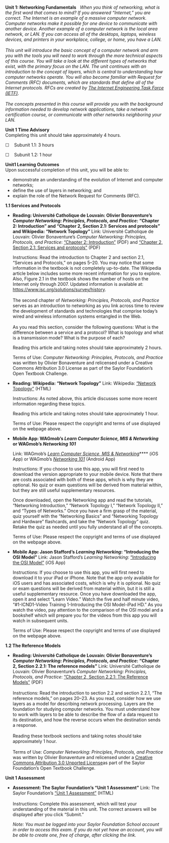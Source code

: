 **Unit 1: Networking Fundamentals** <span id="1"></span> 
*When you think of networking, what is the first word that comes to
mind? If you answered “Internet,” you are correct. The Internet is an
example of a massive computer network. Computer networks make it
possible for one device to communicate with another device. Another
example of a computer network is the local area network, or LAN. If you
can access all of the desktops, laptops, wireless devices, and printers
in your workplace, college, or home, you have a LAN.*  
    
 *This unit will introduce the basic concept of a computer network and
arm you with the tools you will need to work through the more technical
aspects of this course. You will take a look at the different types of
networks that exist, with the primary focus on the LAN. The unit
continues with an introduction to the concept of layers, which is
central to understanding how computer networks operate. You will also
become familiar with Request for Comments (RFC) documents, which are
standards that define all of the Internet protocols. RFCs are created
by* [*The Internet Engineering Task Force
(IETF)*](http://www.ietf.org/)*.*  
    
 *The concepts presented in this course will provide you with the
background information needed to develop network applications, take a
network certification course, or communicate with other networks
neighboring your LAN.*

**Unit 1 Time Advisory**  
Completing this unit should take approximately 4 hours.  
  
 ☐    Subunit 1.1: 3 hours  
  
 ☐    Subunit 1.2: 1 hour

**Unit1 Learning Outcomes**  
Upon successful completion of this unit, you will be able to:
-   demonstrate an understanding of the evolution of Internet and
    computer networks;
-   define the use of layers in networking; and
-   explain the role of the Network Request for Comments (RFC).

**1.1 Services and Protocols** <span id="1.1"></span> 
-   **Reading: Université Catholique de Louvain: Olivier Bonaventure’s
    *Computer Networking: Principles, Protocols, and Practice*: “Chapter
    2: Introduction” and “Chapter 2, Section 2.1: Services and
    protocols” and Wikipedia: “Network Topology”**
    Link: Université Catholique de Louvain: Olivier Bonaventure’s
    *Computer Networking: Principles, Protocols, and Practice*:
    [“Chapter 2:
    Introduction”](http://www.saylor.org/site/wp-content/uploads/2012/02/Computer-Networking-Principles-Bonaventure-1-30-31-OTC1.pdf) (PDF)
    and [“Chapter 2, Section 2.1: Services and
    protocols”](http://www.saylor.org/site/wp-content/uploads/2012/02/Computer-Networking-Principles-Bonaventure-1-30-31-OTC1.pdf) (PDF)  
      
     Instructions: Read the introduction to Chapter 2 and section 2.1,
    “Services and Protocols,” on pages 5–20. You may notice that some
    information in the textbook is not completely up-to-date. The
    Wikipedia article below includes some more recent information for
    you to explore. Also, Figure 2.1 in the textbook shows the number of
    hosts on the Internet only through 2007. Updated information is
    available at: <https://www.isc.org/solutions/survey/history>.  
        
     The second chapter of *Networking: Principles, Protocols, and
    Practice* serves as an introduction to networking as you link across
    time to review the development of standards and technologies that
    comprise today’s wired and wireless information systems entangled in
    the Web.  
        
     As you read this section, consider the following questions: What is
    the difference between a service and a protocol? What is topology
    and what is a transmission mode? What is the purpose of each?  
      
     Reading this article and taking notes should take approximately 2
    hours.   
      
     Terms of Use: *Computer Networking: Principles, Protocols, and
    Practice* was written by Olivier Bonaventure and relicensed under a
    Creative Commons Attribution 3.0 License as part of the Saylor
    Foundation’s Open Textbook Challenge.

-   **Reading: Wikipedia: “Network Topology”**
    Link: Wikipedia: [“Network
    Topology”](http://resources.saylor.org.s3.amazonaws.com/CS/CS402/CS402-1.1-NetworkTopology-BY-SA_files/CS402-1.1-NetworkTopology-BY-SA.html) (HTML)  
      
     Instructions: As noted above, this article discusses some more
    recent information regarding these topics.  
      
     Reading this article and taking notes should take approximately 1
    hour.  
      
     Terms of Use: Please respect the copyright and terms of use
    displayed on the webpage above.

-   **Mobile App: WAGmob’s *Learn Computer Science, MIS & Networking* or
    WAGmob’s *Networking 101***

    Link: WAGmob’s *[Learn Computer Science, MIS &
    Networking](https://itunes.apple.com/us/app/computer-science-mis-in-app/id403644734?mt=8)***** (iOS
    App) or WAGmob’s *[Networking
    101](https://play.google.com/store/apps/details?id=com.quizmine.androidnetworking&hl=en)*
    (Android App)

    Instructions: If you choose to use this app, you will first need to
    download the version appropriate to your mobile device. Note that
    there are costs associated with both of these apps, which is why
    they are optional. No quiz or exam questions will be derived from
    material within, but they are still useful supplementary resources.

    Once downloaded, open the Networking app and read the tutorials,
    “Networking Introduction,” “Network Topology I,” “Network Topology
    II,” and “Types of Networks.” Once you have a firm grasp of the
    material, quiz yourself with the “Networking Basics” and “Networking
    Topology and Hardware” flashcards, and take the “Network Topology”
    quiz. Retake the quiz as needed until you fully understand all of
    the concepts.

    Terms of Use: Please respect the copyright and terms of use
    displayed on the webpage above.

-   **Mobile App: Jason Stafford’s *Learning Networking*: “Introducing
    the OSI Model”**
    Link: Jason Stafford’s *Learning Networking*: [“Introducing the OSI
    Model”](http://itunes.apple.com/us/app/learning-networking/id571370723?mt=8)
    (iOS App)  
      
     Instructions: If you choose to use this app, you will first need to
    download it to your iPad or iPhone. Note that the app only available
    for iOS users and has associated costs, which is why it is optional.
    No quiz or exam questions will be derived from material within, but
    it is still a useful supplementary resource. Once you have
    downloaded the app, open it and select “Learn Video.” Watch the five
    and half minute video, “\#1-ICND1-Video Training 1-Introducing the
    OSI Model-iPad HD.” As you watch the video, pay attention to the
    comparison of the OSI model and a bookshelf which will prepare you
    for the videos from this app you will watch in subsequent units.  
      
     Terms of Use: Please respect the copyright and terms of use
    displayed on the webpage above.

**1.2 The Reference Models** <span id="1.2"></span> 
-   **Reading: Université Catholique de Louvain: Olivier Bonaventure’s
    *Computer Networking: Principles, Protocols, and Practice*: “Chapter
    2, Section 2.2.1: The reference models”**
    Link: Université Catholique de Louvain: Olivier Bonaventure’s
    *Computer Networking: Principles, Protocols, and Practice*:
    [“Chapter 2, Section 2.2.1: The Reference
    Models”](http://www.saylor.org/site/wp-content/uploads/2012/02/Computer-Networking-Principles-Bonaventure-1-30-31-OTC1.pdf) (PDF)  
        
     Instructions: Read the introduction to section 2.2 and section
    2.2.1, “The reference models,” on pages 20–23. As you read, consider
    how we use layers as a model for describing network processing.
    Layers are the foundation for studying computer networks. You must
    understand how to work with layers to be able to describe the flow
    of a data request to its destination, and how the reverse occurs
    when the destination sends a response.  
        
     Reading these textbook sections and taking notes should take
    approximately 1 hour.  
        
     Terms of Use: *Computer Networking: Principles, Protocols, and
    Practice* was written by Olivier Bonaventure and relicensed under a
    [Creative Commons Attribution 3.0 Unported
    License](http://creativecommons.org/licenses/by/3.0/)as part of the
    Saylor Foundation’s Open Textbook Challenge.

**Unit 1 Assessment** <span id="1.3"></span> 
-   **Assessment: The Saylor Foundation’s “Unit 1 Assessment”**
    Link: The Saylor Foundation’s [“Unit 1
    Assessment”](http://school.saylor.org/mod/quiz/view.php?id=1283) (HTML)  
        
     Instructions: Complete this assessment, which will test your
    understanding of the material in this unit. The correct answers will
    be displayed after you click “Submit.”  
      
     *Note: You must be logged into your Saylor Foundation School
    account in order to access this exam. If you do not yet have an
    account, you will be able to create one, free of charge, after
    clicking the link.*


